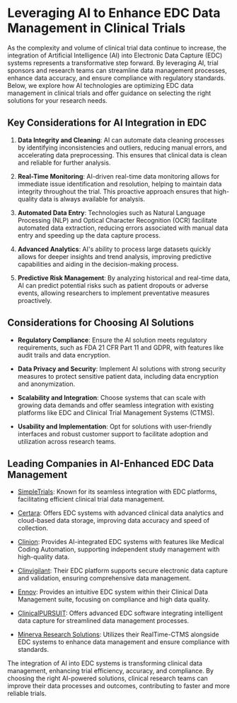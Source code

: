 # Leveraging AI to Enhance EDC Data Management in Clinical Trials

As the complexity and volume of clinical trial data continue to increase, the integration of Artificial Intelligence (AI) into Electronic Data Capture (EDC) systems represents a transformative step forward. By leveraging AI, trial sponsors and research teams can streamline data management processes, enhance data accuracy, and ensure compliance with regulatory standards. Below, we explore how AI technologies are optimizing EDC data management in clinical trials and offer guidance on selecting the right solutions for your research needs.

## Key Considerations for AI Integration in EDC

1. **Data Integrity and Cleaning**: AI can automate data cleaning processes by identifying inconsistencies and outliers, reducing manual errors, and accelerating data preprocessing. This ensures that clinical data is clean and reliable for further analysis.

2. **Real-Time Monitoring**: AI-driven real-time data monitoring allows for immediate issue identification and resolution, helping to maintain data integrity throughout the trial. This proactive approach ensures that high-quality data is always available for analysis.

3. **Automated Data Entry**: Technologies such as Natural Language Processing (NLP) and Optical Character Recognition (OCR) facilitate automated data extraction, reducing errors associated with manual data entry and speeding up the data capture process.

4. **Advanced Analytics**: AI's ability to process large datasets quickly allows for deeper insights and trend analysis, improving predictive capabilities and aiding in the decision-making process.

5. **Predictive Risk Management**: By analyzing historical and real-time data, AI can predict potential risks such as patient dropouts or adverse events, allowing researchers to implement preventative measures proactively.

## Considerations for Choosing AI Solutions

- **Regulatory Compliance**: Ensure the AI solution meets regulatory requirements, such as FDA 21 CFR Part 11 and GDPR, with features like audit trails and data encryption.

- **Data Privacy and Security**: Implement AI solutions with strong security measures to protect sensitive patient data, including data encryption and anonymization.

- **Scalability and Integration**: Choose systems that can scale with growing data demands and offer seamless integration with existing platforms like EDC and Clinical Trial Management Systems (CTMS).

- **Usability and Implementation**: Opt for solutions with user-friendly interfaces and robust customer support to facilitate adoption and utilization across research teams.

## Leading Companies in AI-Enhanced EDC Data Management

- [SimpleTrials](/dir/simpletrials): Known for its seamless integration with EDC platforms, facilitating efficient clinical trial data management.

- [Certara](/dir/certara): Offers EDC systems with advanced clinical data analytics and cloud-based data storage, improving data accuracy and speed of collection.

- [Clinion](/dir/clinion): Provides AI-integrated EDC systems with features like Medical Coding Automation, supporting independent study management with high-quality data.

- [Clinvigilant](/dir/clinvigilant): Their EDC platform supports secure electronic data capture and validation, ensuring comprehensive data management.

- [Ennov](/dir/ennov): Provides an intuitive EDC system within their Clinical Data Management suite, focusing on compliance and high data quality.

- [ClinicalPURSUIT](/dir/clinicalpursuit): Offers advanced EDC software integrating intelligent data capture for streamlined data management processes.

- [Minerva Research Solutions](/dir/minerva_research_solutions): Utilizes their RealTime-CTMS alongside EDC systems to enhance data management and ensure compliance with standards.

The integration of AI into EDC systems is transforming clinical data management, enhancing trial efficiency, accuracy, and compliance. By choosing the right AI-powered solutions, clinical research teams can improve their data processes and outcomes, contributing to faster and more reliable trials.